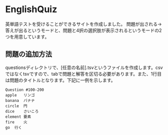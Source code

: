 # EnglishQuiz

英単語テストを受けることができるサイトを作成しました。
問題が出される→答えが出るというモードと、問題と4択の選択肢が表示されるというモードの2つを用意しています。

## 問題の追加方法
questionsディレクトリで、[任意の名前].tsvというファイルを作成します。csvではなくtsvですので、tabで問題と解答を区切る必要があります。また、1行目は問題のタイトルとなります。下記に一例を示します。

```tsv
Question #100-200
apple	リンゴ
banana	バナナ
circle	円
dice	さいころ
element	要素
fire	火
go	行く
```
